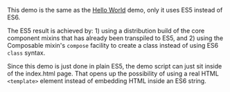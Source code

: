 This demo is the same as the [Hello World](../src/GreetElement.js) demo, only it
uses ES5 instead of ES6.

The ES5 result is achieved by: 1) using a distribution build of the core
component mixins that has already been transpiled to ES5, and 2) using the
Composable mixin's `compose` facility to create a class instead of using ES6
`class` syntax.

Since this demo is just done in plain ES5, the demo script can just sit inside
of the index.html page. That opens up the possibility of using a real HTML
`<template>` element instead of embedding HTML inside an ES6 string.
